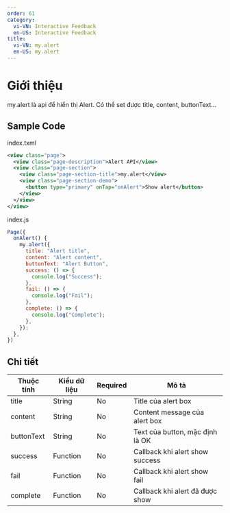 ```yaml
---
order: 61
category:
  vi-VN: Interactive Feedback
  en-US: Interactive Feedback
title: 
  vi-VN: my.alert
  en-US: my.alert
---
```


# Giới thiệu

my.alert là api để hiển thị Alert. Có thể set được title, content, buttonText...
## Sample Code

index.txml
```xml
<view class="page">
  <view class="page-description">Alert API</view>
  <view class="page-section">
    <view class="page-section-title">my.alert</view>
    <view class="page-section-demo">
      <button type="primary" onTap="onAlert">Show alert</button>
    </view>
  </view>
</view>
```

index.js
```js
Page({
  onAlert() {
    my.alert({
      title: "Alert title",
      content: "Alert content",
      buttonText: "Alert Button",
      success: () => {
        console.log("Success");
      },
      fail: () => {
        console.log("Fail");
      },
      complete: () => {
        console.log("Complete");
      },
    });
  },
})
```

## Chi tiết
| Thuộc tính     | Kiểu dữ liệu  | Required | Mô tả |
| ------- | --------------- | ------- | --------------- |
| title | String | No | Title của alert box |
| content | String | No | Content message của alert box |
| buttonText | String | No | Text của button, mặc định là OK |
| success | Function | No | Callback khi alert show success |
| fail | Function | No | Callback khi alert show fail |
| complete | Function | No | Callback khi alert đã được show |
